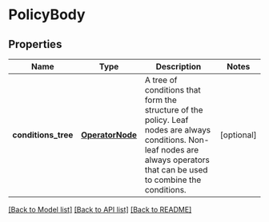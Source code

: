# PolicyBody

## Properties
Name | Type | Description | Notes
------------ | ------------- | ------------- | -------------
**conditions_tree** | [**OperatorNode**](OperatorNode.md) | A tree of conditions that form the structure of the policy.  Leaf nodes are always conditions.  Non-leaf nodes are always operators that can be used to combine the conditions. | [optional] 

[[Back to Model list]](../README.md#documentation-for-models) [[Back to API list]](../README.md#documentation-for-api-endpoints) [[Back to README]](../README.md)


